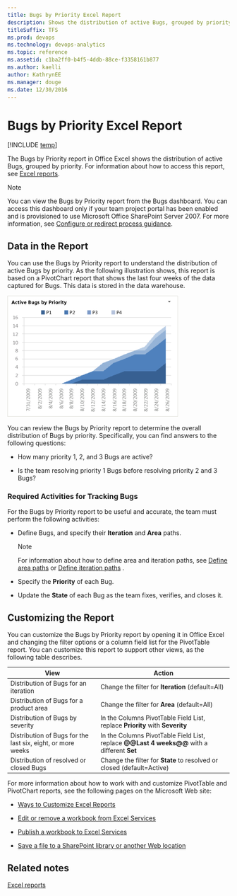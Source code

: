 ```yaml
---
title: Bugs by Priority Excel Report 
description: Shows the distribution of active Bugs, grouped by priority - Team Foundation Server 
titleSuffix: TFS
ms.prod: devops
ms.technology: devops-analytics
ms.topic: reference
ms.assetid: c1ba2ff0-b4f5-4ddb-88ce-f3358161b877
ms.author: kaelli
author: KathrynEE
ms.manager: douge
ms.date: 12/30/2016
---
```



# Bugs by Priority Excel Report

[!INCLUDE [temp](../_shared/tfs-sharepoint-version.md)]


The Bugs by Priority report in Office Excel shows the distribution of active Bugs, grouped by priority. For information about how to access this report, see [Excel reports](excel-reports.md).  
  
> [!NOTE]
>  You can view the Bugs by Priority report from the Bugs dashboard. You can access this dashboard only if your team project portal has been enabled and is provisioned to use Microsoft Office SharePoint Server 2007. For more information, see [Configure or redirect process guidance](../sharepoint-dashboards/configure-or-redirect-process-guidance.md).  
  
##  <a name="Data"></a> Data in the Report  
 You can use the Bugs by Priority report to understand the distribution of active Bugs by priority. As the following illustration shows, this report is based on a PivotChart report that shows the last four weeks of the data captured for Bugs. This data is stored in the data warehouse.  
  
 ![Bugs by priority chart](_img/procguid_bypriority.png "ProcGuid_ByPriority")  
  
 You can review the Bugs by Priority report to determine the overall distribution of Bugs by priority. Specifically, you can find answers to the following questions:  
  
-   How many priority 1, 2, and 3 Bugs are active?  
  
-   Is the team resolving priority 1 Bugs before resolving priority 2 and 3 Bugs?  
  
### Required Activities for Tracking Bugs  
 For the Bugs by Priority report to be useful and accurate, the team must perform the following activities:  
  
-   Define Bugs, and specify their **Iteration** and **Area** paths.  
  
    > [!NOTE]
    >  For information about how to define area and iteration paths, see [Define area paths](../../organizations/settings/set-area-paths.md) or [Define iteration paths](../../organizations/settings/set-iteration-paths-sprints.md) .  
  
-   Specify the **Priority** of each Bug.  
  
-   Update the **State** of each Bug as the team fixes, verifies, and closes it.  
  
##  <a name="Updating"></a> Customizing the Report  
 You can customize the Bugs by Priority report by opening it in Office Excel and changing the filter options or a column field list for the PivotTable report. You can customize this report to support other views, as the following table describes.  
  
|View|Action|  
|----------|------------|  
|Distribution of Bugs for an iteration|Change the filter for **Iteration** (default=All)|  
|Distribution of Bugs for a product area|Change the filter for **Area** (default=All)|  
|Distribution of Bugs by severity|In the Columns PivotTable Field List, replace **Priority** with **Severity**|  
|Distribution of Bugs for the last six, eight, or more weeks|In the Columns PivotTable Field List, replace **@@Last 4 weeks@@** with a different **Set**|  
|Distribution of resolved or closed Bugs|Change the filter for **State** to resolved or closed (default=Active)|  
  
 For more information about how to work with and customize PivotTable and PivotChart reports, see the following pages on the Microsoft Web site:  
  
-   [Ways to Customize Excel Reports](http://go.microsoft.com/fwlink/?LinkId=165722)  
  
-   [Edit or remove a workbook from Excel Services](http://go.microsoft.com/fwlink/?LinkId=165723)  
  
-   [Publish a workbook to Excel Services](http://go.microsoft.com/fwlink/?LinkId=165724)  
  
-   [Save a file to a SharePoint library or another Web location](http://go.microsoft.com/fwlink/?LinkId=165725)  
  
## Related notes  
 [Excel reports](excel-reports.md)